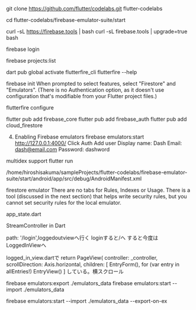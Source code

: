 git clone https://github.com/flutter/codelabs.git flutter-codelabs

cd flutter-codelabs/firebase-emulator-suite/start

curl -sL https://firebase.tools | bash
curl -sL firebase.tools | upgrade=true bash

firebase login

firebase projects:list

dart pub global activate flutterfire_cli
flutterfire --help

firebase init
When prompted to select features, select "Firestore" and "Emulators". (There is no Authentication option, as it doesn't use configuration that's modifiable from your Flutter project files.)

flutterfire configure

flutter pub add firebase_core
flutter pub add firebase_auth
flutter pub add cloud_firestore

4. Enabling Firebase emulators
firebase emulators:start
http://127.0.0.1:4000/
Click Auth
Add user
   Display name: Dash
   Email: dash@email.com
   Password: dashword

multidex support
flutter run

/home/hiroshisakuma/sampleProjects/flutter-codelabs/firebase-emulator-suite/start/android/app/src/debug/AndroidManifest.xml
<application android:usesCleartextTraffic="true"/>

firestore emulator
There are no tabs for Rules, Indexes or Usage. There is a tool (discussed in the next section) that helps write security rules, but you cannot set security rules for the local emulator.

app_state.dart

StreamController in Dart

path: '/login',loggedoutviewへ行く
loginすると/へ
すると今度はLoggedInViewへ

logged_in_view.dartで
return PageView(
controller: _controller,
scrollDirection: Axis.horizontal,
children: [
EntryForm(),
for (var entry in allEntries!)
   EntryView()
]
している。横スクロール


firebase emulators:export ./emulators_data
firebase emulators:start --import ./emulators_data


firebase emulators:start --import ./emulators_data --export-on-ex